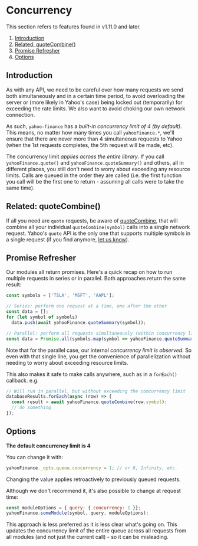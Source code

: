 # Concurrency

This section refers to features found in v1.11.0 and later.

1. [Introduction](#intro)
1. [Related: quoteCombine()](#quoteCombine)
1. [Promise Refresher](#promise-refresher)
1. [Options](#options)

<a name="intro"></a>
## Introduction

As with any API, we need to be careful over how many requests we send both
simultaneously and in a certain time period, to avoid overloading the server
or (more likely in Yahoo's case) being locked out (temporarily) for exceeding
the rate limits.  We also want to avoid choking our own network connection.

As such, `yahoo-finance` has a *built-in concurrency limit of 4 (by default)*.
This means, no matter how many times you call `yahooFinance.*`, we'll ensure
that there are never more than 4 simultaneous requests to Yahoo (when the 1st
requests completes, the 5th request will be made, etc).

The concurrency limit *applies across the entire library*.  If you call
`yahooFinance.quote()` and `yahooFinance.quoteSummary()` and others, all
in different places, you still don't need to worry about exceeding any
resource limits.  Calls are queued in the order they are called (i.e. the
first function you call will be the first one to return - assuming all calls
were to take the same time).

<a name="quoteCombine"></a>
## Related: quoteCombine()

If all you need are `quote` requests, be aware of
[quoteCombine](./other/quoteCombine.md), that will combine all your individual
`quoteCombine(symbol)` calls into a single network request.  Yahoo's `quote`
API is the only one that supports multiple symbols in a single request (if you
find anymore,
[let us know](https://github.com/gadicc/node-yahoo-finance2/issues/new/choose)).

<a name="promise-refresher"></a>
## Promise Refresher

Our modules all return promises.  Here's a quick recap on how to run multiple
requests in series or in parallel.  Both approaches return the same result:

```js
const symbols = ['TSLA', 'MSFT', 'AAPL'];

// Series: perform one request at a time, one after the other
const data = [];
for (let symbol of symbols)
  data.push(await yahooFinance.quoteSummary(symbol));

// Parallel: perform all requests simultaneously (within concurrency limit)
const data = Promise.all(symbols.map(symbol => yahooFinance.quoteSummary(symbol)));
```

Note that for the parallel case, our internal *concurrency limit is observed*.
So even with that single line, you get the convenience of parallelization
without needing to worry about exceeding resource limits.

This also makes it safe to make calls anywhere, such as in a `forEach()`
callback.  e.g.

```js
// Will run in parallel, but without exceeding the concurrency limit
databaseResults.forEach(async (row) => {
  const result = await yahooFinance.quoteCombine(row.symbol);
  // do something
});
```

<a name="options"></a>
## Options

**The default concurrency limit is 4**

You can change it with:

```js
yahooFinance._opts.queue.concurrency = 1; // or 8, Infinity, etc.
```

Changing the value applies retroactively to previously queued requests.

Although we don't recommend it, it's also possible to change at request time:

```js
const moduleOptions = { query: { concurrency: 1 }};
yahooFinance.someModule(symbol, query, moduleOptions);
```

This approach is less preferred as it is less clear what's going on.  This
updates the concurrency limit of the entire queue across all requests from
all modules (and not just the current call) - so it can be misleading.
